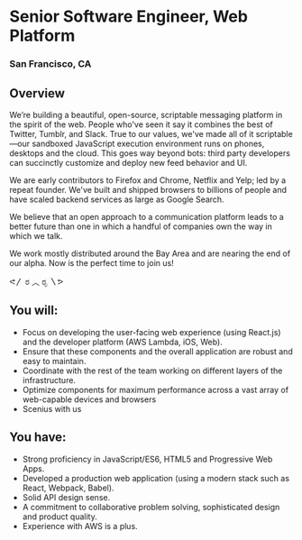 # Senior Software Engineer, Web Platform
### San Francisco, CA

## Overview

We’re building a beautiful, open-source, scriptable messaging platform in the spirit of the web. People who've seen it say it combines the best of Twitter, Tumblr, and Slack. True to our values, we've made all of it scriptable—our sandboxed JavaScript execution environment runs on phones, desktops and the cloud. This goes way beyond bots: third party developers can succinctly customize and deploy new feed behavior and UI.

We are early contributors to Firefox and Chrome, Netflix and Yelp; led by a repeat founder. We've built and shipped browsers to billions of people and have scaled backend services as large as Google Search.

We believe that an open approach to a communication platform leads to a better future than one in which a handful of companies own the way in which we talk.  

We work mostly distributed around the Bay Area and are nearing the end of our alpha. Now is the perfect time to join us!

ᕙ〳 ರ ︿ ರೃ 〵ᕗ

## You will:

+ Focus on developing the user-facing web experience (using React.js) and the developer platform (AWS Lambda, iOS, Web).
+ Ensure that these components and the overall application are robust and easy to maintain.
+ Coordinate with the rest of the team working on different layers of the infrastructure.
+ Optimize components for maximum performance across a vast array of web-capable devices and browsers
+ Scenius with us

## You have:

+ Strong proficiency in JavaScript/ES6, HTML5 and Progressive Web Apps.
+ Developed a production web application (using a modern stack such as React, Webpack, Babel).
+ Solid API design sense.
+ A commitment to collaborative problem solving, sophisticated design and product quality.
+ Experience with AWS is a plus.
